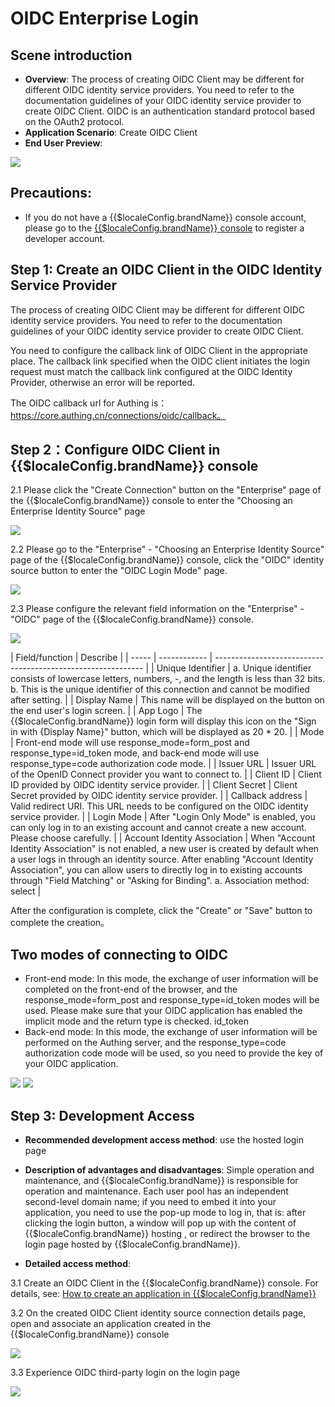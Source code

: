 # OIDC Enterprise Login

<LastUpdated/>

## Scene introduction

- **Overview**: The process of creating OIDC Client may be different for different OIDC identity service providers. You need to refer to the documentation guidelines of your OIDC identity service provider to create OIDC Client. OIDC is an authentication standard protocol based on the OAuth2 protocol.
- **Application Scenario**: Create OIDC Client
- **End User Preview**:

<img src="./images/oidc_0.png" >

## Precautions:

- If you do not have a {{$localeConfig.brandName}} console account, please go to the [{{$localeConfig.brandName}} console](https://authing.cn/) to register a developer account.

## Step 1: Create an OIDC Client in the OIDC Identity Service Provider

The process of creating OIDC Client may be different for different OIDC identity service providers. You need to refer to the documentation guidelines of your OIDC identity service provider to create OIDC Client.

You need to configure the callback link of OIDC Client in the appropriate place. The callback link specified when the OIDC client initiates the login request must match the callback link configured at the OIDC Identity Provider, otherwise an error will be reported.


The OIDC callback url for Authing is：https://core.authing.cn/connections/oidc/callback。


## Step 2：Configure OIDC Client in {{$localeConfig.brandName}} console

2.1 Please click the "Create Connection" button on the "Enterprise" page of the {{$localeConfig.brandName}} console to enter the "Choosing an Enterprise Identity Source" page

<img src="./images/oidc_1.png" >

2.2 Please go to the "Enterprise" - "Choosing an Enterprise Identity Source" page of the {{$localeConfig.brandName}} console, click the "OIDC" identity source button to enter the "OIDC Login Mode" page.

<img src="./images/oidc_2.png" >

2.3 Please configure the relevant field information on the "Enterprise" - "OIDC" page of the {{$localeConfig.brandName}} console.

<img src="./images/oidc_3.png" >

| Field/function    | Describe                                                     |
| ----- | ------------ | ------------------------------------------------------------ |
| Unique Identifier | a. Unique identifier consists of lowercase letters, numbers, -, and the length is less than 32 bits. b. This is the unique identifier of this connection and cannot be modified after setting. |
| Display Name | This name will be displayed on the button on the end user's login screen. |
| App Logo | The {{$localeConfig.brandName}} login form will display this icon on the "Sign in with {Display Name}" button, which will be displayed as 20 * 20. |
| Mode | Front-end mode will use response_mode=form_post and response_type=id_token mode, and back-end mode will use response_type=code authorization code mode. |
| Issuer URL | Issuer URL of the OpenID Connect provider you want to connect to. |
| Client ID | Client ID provided by OIDC identity service provider. |
| Client Secret | Client Secret provided by OIDC identity service provider. |
| Callback address | Valid redirect URI. This URL needs to be configured on the OIDC identity service provider. |
| Login Mode | After "Login Only Mode" is enabled, you can only log in to an existing account and cannot create a new account. Please choose carefully. |
| Account Identity Association | When "Account Identity Association" is not enabled, a new user is created by default when a user logs in through an identity source. After enabling "Account Identity Association", you can allow users to directly log in to existing accounts through "Field Matching" or "Asking for Binding". a. Association method: select |

After the configuration is complete, click the "Create" or "Save" button to complete the creation。

## Two modes of connecting to OIDC
- Front-end mode: In this mode, the exchange of user information will be completed on the front-end of the browser, and the response_mode=form_post and response_type=id_token modes will be used. Please make sure that your OIDC application has enabled the implicit mode and the return type is checked. id_token
- Back-end mode: In this mode, the exchange of user information will be performed on the Authing server, and the response_type=code authorization code mode will be used, so you need to provide the key of your OIDC application.

<img src="./images/oidc_4.png" >
<img src="./images/oidc_5.png" >

## Step 3: Development Access

- **Recommended development access method**: use the hosted login page

- **Description of advantages and disadvantages**: Simple operation and maintenance, and {{$localeConfig.brandName}} is responsible for operation and maintenance. Each user pool has an independent second-level domain name; if you need to embed it into your application, you need to use the pop-up mode to log in, that is: after clicking the login button, a window will pop up with the content of {{$localeConfig.brandName}} hosting , or redirect the browser to the login page hosted by {{$localeConfig.brandName}}.

- **Detailed access method**:

3.1 Create an OIDC Client in the {{$localeConfig.brandName}} console. For details, see: [How to create an application in {{$localeConfig.brandName}}](https://docs.authing.cn/v2/guides/app/create-app.html)

3.2 On the created OIDC Client identity source connection details page, open and associate an application created in the {{$localeConfig.brandName}} console

<img src="./images/oidc_6.png" >

3.3 Experience OIDC third-party login on the login page

<img src="./images/oidc_7.png" >
